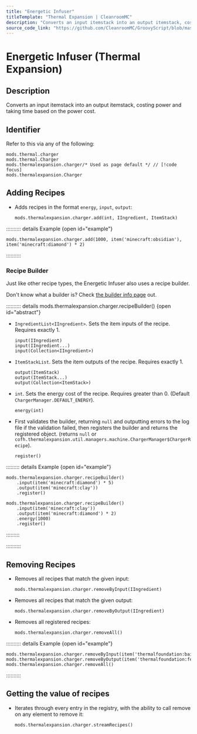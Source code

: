 ```yaml
---
title: "Energetic Infuser"
titleTemplate: "Thermal Expansion | CleanroomMC"
description: "Converts an input itemstack into an output itemstack, costing power and taking time based on the power cost."
source_code_link: "https://github.com/CleanroomMC/GroovyScript/blob/master/src/main/java/com/cleanroommc/groovyscript/compat/mods/thermalexpansion/machine/Charger.java"
---
```


# Energetic Infuser (Thermal Expansion)

## Description

Converts an input itemstack into an output itemstack, costing power and taking time based on the power cost.

## Identifier

Refer to this via any of the following:

```groovy:no-line-numbers {3}
mods.thermal.charger
mods.thermal.Charger
mods.thermalexpansion.charger/* Used as page default */ // [!code focus]
mods.thermalexpansion.Charger
```


## Adding Recipes

- Adds recipes in the format `energy`, `input`, `output`:

    ```groovy:no-line-numbers
    mods.thermalexpansion.charger.add(int, IIngredient, ItemStack)
    ```

:::::::::: details Example {open id="example"}
```groovy:no-line-numbers
mods.thermalexpansion.charger.add(1000, item('minecraft:obsidian'), item('minecraft:diamond') * 2)
```

::::::::::

### Recipe Builder

Just like other recipe types, the Energetic Infuser also uses a recipe builder.

Don't know what a builder is? Check [the builder info page](../../groovy/builder.md) out.

:::::::::: details mods.thermalexpansion.charger.recipeBuilder() {open id="abstract"}
- `IngredientList<IIngredient>`. Sets the item inputs of the recipe. Requires exactly 1.

    ```groovy:no-line-numbers
    input(IIngredient)
    input(IIngredient...)
    input(Collection<IIngredient>)
    ```

- `ItemStackList`. Sets the item outputs of the recipe. Requires exactly 1.

    ```groovy:no-line-numbers
    output(ItemStack)
    output(ItemStack...)
    output(Collection<ItemStack>)
    ```

- `int`. Sets the energy cost of the recipe. Requires greater than 0. (Default `ChargerManager.DEFAULT_ENERGY`).

    ```groovy:no-line-numbers
    energy(int)
    ```

- First validates the builder, returning `null` and outputting errors to the log file if the validation failed, then registers the builder and returns the registered object. (returns `null` or `cofh.thermalexpansion.util.managers.machine.ChargerManager$ChargerRecipe`).

    ```groovy:no-line-numbers
    register()
    ```

::::::::: details Example {open id="example"}
```groovy:no-line-numbers
mods.thermalexpansion.charger.recipeBuilder()
    .input(item('minecraft:diamond') * 5)
    .output(item('minecraft:clay'))
    .register()

mods.thermalexpansion.charger.recipeBuilder()
    .input(item('minecraft:clay'))
    .output(item('minecraft:diamond') * 2)
    .energy(1000)
    .register()
```

:::::::::

::::::::::

## Removing Recipes

- Removes all recipes that match the given input:

    ```groovy:no-line-numbers
    mods.thermalexpansion.charger.removeByInput(IIngredient)
    ```

- Removes all recipes that match the given output:

    ```groovy:no-line-numbers
    mods.thermalexpansion.charger.removeByOutput(IIngredient)
    ```

- Removes all registered recipes:

    ```groovy:no-line-numbers
    mods.thermalexpansion.charger.removeAll()
    ```

:::::::::: details Example {open id="example"}
```groovy:no-line-numbers
mods.thermalexpansion.charger.removeByInput(item('thermalfoundation:bait:1'))
mods.thermalexpansion.charger.removeByOutput(item('thermalfoundation:fertilizer:2'))
mods.thermalexpansion.charger.removeAll()
```

::::::::::

## Getting the value of recipes

- Iterates through every entry in the registry, with the ability to call remove on any element to remove it:

    ```groovy:no-line-numbers
    mods.thermalexpansion.charger.streamRecipes()
    ```
